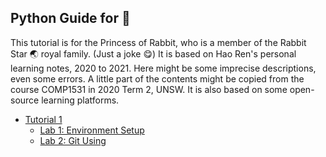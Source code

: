 ## Python Guide for 🐰

This tutorial is for the Princess of Rabbit, who is a member of the Rabbit Star 🌏 royal family. (Just a joke 😋) It is based on Hao Ren's personal learning notes, 2020 to 2021. Here might be some imprecise descriptions, even some errors. A little part of the contents might be copied from the course COMP1531 in 2020 Term 2, UNSW. It is also based on some open-source learning platforms.

- [Tutorial 1](https://github.com/flying-yogurt/Lux/blob/master/%23%20Computer%20Science/Rabbit's%20Python%20Tutorials%20(Data%20Aspect)/Tutorials/tut01.md)
  - [Lab 1: Environment Setup](https://github.com/flying-yogurt/Lux/blob/master/%23%20Computer%20Science/Rabbit's%20Python%20Tutorials%20(Data%20Aspect)/Labs/lab01.md)
  - [Lab 2: Git Using](https://github.com/flying-yogurt/Lux/blob/master/%23%20Computer%20Science/Rabbit's%20Python%20Tutorials%20(Data%20Aspect)/Labs/lab02.md)
